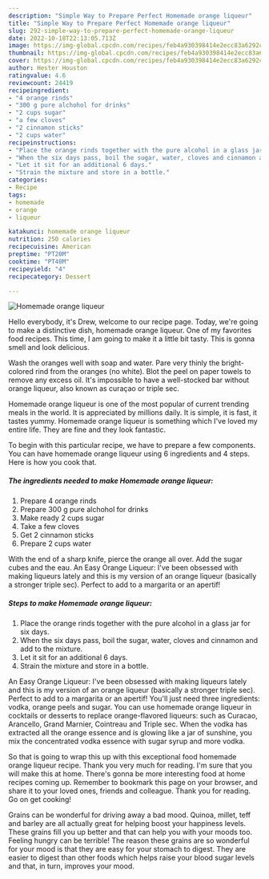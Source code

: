 ```yaml
---
description: "Simple Way to Prepare Perfect Homemade orange liqueur"
title: "Simple Way to Prepare Perfect Homemade orange liqueur"
slug: 292-simple-way-to-prepare-perfect-homemade-orange-liqueur
date: 2022-10-18T22:13:05.713Z
image: https://img-global.cpcdn.com/recipes/feb4a930398414e2ecc83a6292c305bc/751x532cq70/homemade-orange-liqueur-recipe-main-photo.jpg
thumbnail: https://img-global.cpcdn.com/recipes/feb4a930398414e2ecc83a6292c305bc/751x532cq70/homemade-orange-liqueur-recipe-main-photo.jpg
cover: https://img-global.cpcdn.com/recipes/feb4a930398414e2ecc83a6292c305bc/751x532cq70/homemade-orange-liqueur-recipe-main-photo.jpg
author: Hester Houston
ratingvalue: 4.6
reviewcount: 24419
recipeingredient:
- "4 orange rinds"
- "300 g pure alchohol for drinks"
- "2 cups sugar"
- "a few cloves"
- "2 cinnamon sticks"
- "2 cups water"
recipeinstructions:
- "Place the orange rinds together with the pure alcohol in a glass jar for six days."
- "When the six days pass, boil the sugar, water, cloves and cinnamon and add to the mixture."
- "Let it sit for an additional 6 days."
- "Strain the mixture and store in a bottle."
categories:
- Recipe
tags:
- homemade
- orange
- liqueur

katakunci: homemade orange liqueur 
nutrition: 250 calories
recipecuisine: American
preptime: "PT20M"
cooktime: "PT40M"
recipeyield: "4"
recipecategory: Dessert

---
```



![Homemade orange liqueur](https://img-global.cpcdn.com/recipes/feb4a930398414e2ecc83a6292c305bc/751x532cq70/homemade-orange-liqueur-recipe-main-photo.jpg)

Hello everybody, it's Drew, welcome to our recipe page. Today, we're going to make a distinctive dish, homemade orange liqueur. One of my favorites food recipes. This time, I am going to make it a little bit tasty. This is gonna smell and look delicious.

Wash the oranges well with soap and water. Pare very thinly the bright-colored rind from the oranges (no white). Blot the peel on paper towels to remove any excess oil. It&#39;s impossible to have a well-stocked bar without orange liqueur, also known as curaçao or triple sec.

Homemade orange liqueur is one of the most popular of current trending meals in the world. It is appreciated by millions daily. It is simple, it is fast, it tastes yummy. Homemade orange liqueur is something which I've loved my entire life. They are fine and they look fantastic.


To begin with this particular recipe, we have to prepare a few components. You can have homemade orange liqueur using 6 ingredients and 4 steps. Here is how you cook that.

<!--inarticleads1-->

##### The ingredients needed to make Homemade orange liqueur:

1. Prepare 4 orange rinds
1. Prepare 300 g pure alchohol for drinks
1. Make ready 2 cups sugar
1. Take a few cloves
1. Get 2 cinnamon sticks
1. Prepare 2 cups water


With the end of a sharp knife, pierce the orange all over. Add the sugar cubes and the eau. An Easy Orange Liqueur: I&#39;ve been obsessed with making liqueurs lately and this is my version of an orange liqueur (basically a stronger triple sec). Perfect to add to a margarita or an apertif! 

<!--inarticleads2-->

##### Steps to make Homemade orange liqueur:

1. Place the orange rinds together with the pure alcohol in a glass jar for six days.
1. When the six days pass, boil the sugar, water, cloves and cinnamon and add to the mixture.
1. Let it sit for an additional 6 days.
1. Strain the mixture and store in a bottle.


An Easy Orange Liqueur: I&#39;ve been obsessed with making liqueurs lately and this is my version of an orange liqueur (basically a stronger triple sec). Perfect to add to a margarita or an apertif! You&#39;ll just need three ingredients: vodka, orange peels and sugar. You can use homemade orange liqueur in cocktails or desserts to replace orange-flavored liqueurs: such as Curacao, Arancello, Grand Marnier, Cointreau and Triple sec. When the vodka has extracted all the orange essence and is glowing like a jar of sunshine, you mix the concentrated vodka essence with sugar syrup and more vodka. 

So that is going to wrap this up with this exceptional food homemade orange liqueur recipe. Thank you very much for reading. I'm sure that you will make this at home. There's gonna be more interesting food at home recipes coming up. Remember to bookmark this page on your browser, and share it to your loved ones, friends and colleague. Thank you for reading. Go on get cooking!

Grains can be wonderful for driving away a bad mood. Quinoa, millet, teff and barley are all actually great for helping boost your happiness levels. These grains fill you up better and that can help you with your moods too. Feeling hungry can be terrible! The reason these grains are so wonderful for your mood is that they are easy for your stomach to digest. They are easier to digest than other foods which helps raise your blood sugar levels and that, in turn, improves your mood.
